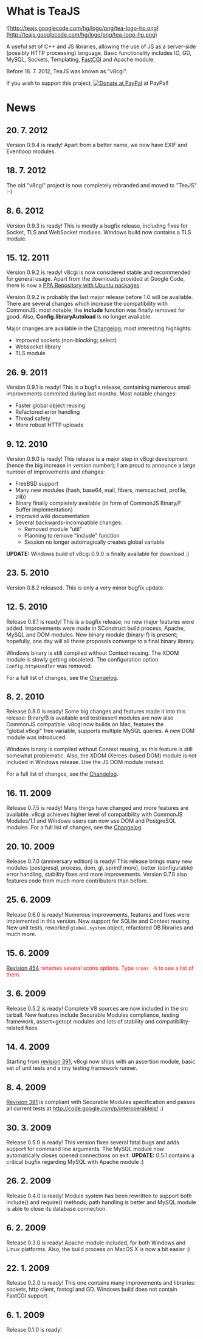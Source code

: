 # What is TeaJS #
![http://teajs.googlecode.com/hg/logo/png/tea-logo-hp.png](http://teajs.googlecode.com/hg/logo/png/tea-logo-hp.png)

A useful set of C++ and JS libraries, allowing the use of JS as a server-side (possibly HTTP processing) language. Basic functionality includes IO, GD, MySQL, Sockets, Templating,  [FastCGI](FastCGI.md) and Apache module.

Before 18. 7. 2012, TeaJS was known as "v8cgi".

If you wish to support this project, <a href='https://www.paypal.com/cgi-bin/webscr?cmd=_s-xclick&hosted_button_id=3340079'><img src='https://www.paypal.com/en_GB/i/btn/btn_donate_LG.gif' alt='Donate at PayPal' title='Donate at PayPal' /></a> at PayPal!



# News #

## 20. 7. 2012 ##
Version 0.9.4 is ready! Apart from a better name, we now have EXIF and Eventloop modules.

## 18. 7. 2012 ##
The old "v8cgi" project is now completely rebranded and moved to "TeaJS" :-)

## 8. 6. 2012 ##
Version 0.9.3 is ready! This is mostly a bugfix release, including fixes for Socket, TLS and WebSocket modules. Windows build now contains a TLS module.

## 15. 12. 2011 ##
Version 0.9.2 is ready! v8cgi is now considered stable and recommended for general usage. Apart from the downloads provided at Google Code, there is now a [PPA Repository with Ubuntu packages](https://launchpad.net/~ondras/+archive/teajs).

Version 0.9.2 is probably the last major release before 1.0 will be available. There are several changes which increase the compatibility with CommonJS: most notable, the **include** function was finally removed for good. Also, **Config.libraryAutoload** is no longer available.

Major changes are available in the [Changelog](http://code.google.com/p/teajs/wiki/Changelog); most interesting highlights:

  * Improved sockets (non-blocking; select)
  * Websocket library
  * TLS module

## 26. 9. 2011 ##
Version 0.9.1 is ready! This is a bugfix release, containing numerous small improvements commited during last months. Most notable changes:

  * Faster global object reusing
  * Refactored error handling
  * Thread safety
  * More robust HTTP uploads

## 9. 12. 2010 ##
Version 0.9.0 is ready! This release is a major step in v8cgi development (hence the big increase in version number); I am proud to announce a large number of improvements and changes:

  * FreeBSD support
  * Many new modules (hash, base64, mail, fibers, memcached, profile, zlib)
  * Binary finally completely available (in form of CommonJS Binary/F Buffer implementation)
  * Improved wiki documentation
  * Several backwards-incompatible changes:
    * Removed module "util"
    * Planning to remove "include" function
    * Session no longer automagically creates global variable

**UPDATE:** Windows build of v8cgi 0.9.0 is finally available for download :)

## 23. 5. 2010 ##
Version 0.8.2 released. This is only a very minor bugfix update.

## 12. 5. 2010 ##
Release 0.8.1 is ready! This is a bugfix release, no new major features were added. Improvements were made in SConstruct build process, Apache, MySQL and DOM modules. New binary module (binary-f) is present; hopefully, one day will all these proposals converge to a final binary library.

Windows binary is still compiled without Context reusing. The XDOM module is slowly getting obsoleted. The configuration option `Config.httpHandler` was removed.

For a full list of changes, see the [Changelog](Changelog.md).

## 8. 2. 2010 ##
Release 0.8.0 is ready! Some big changes and features made it into this release: Binary/B is available and test/assert modules are now also CommonJS compatible. v8cgi now builds on Mac, features the "global.v8cgi" free variable, supports multiple MySQL queries. A new DOM module was introduced.

Windows binary is compiled without Context reusing, as this feature is still somewhat problematic. Also, the XDOM (Xerces-based DOM) module is not included in Windows release. Use the JS DOM module instead.

For a full list of changes, see the [Changelog](Changelog.md).

## 16. 11. 2009 ##
Release 0.7.5 is ready! Many things have changed and more features are available. v8cgi achieves higher level of compatibility with CommonJS Modules/1.1 and Windows users can now use DOM and PostgreSQL modules. For a full list of changes, see the [Changelog](Changelog.md).

## 20. 10. 2009 ##
Release 0.7.0 (anniversary edition) is ready! This release brings many new modules (postgresql, process, dom, gl, sprintf more), better (configurable) error handling, stability fixes and more improvements. Version 0.7.0 also features code from much more contributors than before.

## 25. 6. 2009 ##
Release 0.6.0 is ready! Numerous improvements, features and fixes were implemented in this version. New support for SQLite and Context reusing. New unit tests, reworked `global.system` object, refactored DB libraries and much more.

## 15. 6. 2009 ##
<font color='red'><a href='https://code.google.com/p/teajs/source/detail?r=454'>Revision 454</a> renames several scons options. Type <code>scons -h</code> to see a list of them.</font>

## 3. 6. 2009 ##
Release 0.5.2 is ready! Complete V8 sources are now included in the src tarball. New features include Securable Modules compliance, testing framework, assert+getopt modules and lots of stability and compatibility-related fixes.

## 14. 4. 2009 ##
Starting from [revision 391](https://code.google.com/p/teajs/source/detail?r=391), v8cgi now ships with an assertion module, basic set of unit tests and a tiny testing framework runner.

## 8. 4. 2009 ##
[Revision 381](https://code.google.com/p/teajs/source/detail?r=381) is compliant with Securable Modules specification and passes all current tests at http://code.google.com/p/interoperablejs/ :)

## 30. 3. 2009 ##
Release 0.5.0 is ready! This version fixes several fatal bugs and adds support for command line arguments. The MySQL module now automatically closes opened connections on exit. **UPDATE:** 0.5.1 contains a critical bugfix regarding MySQL with Apache module :)

## 26. 2. 2009 ##
Release 0.4.0 is ready! Module system has been rewritten to support both include() and require() methods; path handling is better and MySQL module is able to close its database connection.

## 6. 2. 2009 ##
Release 0.3.0 is ready! Apache module included, for both Windows and Linux platforms. Also, the build process on MacOS X is now a bit easier :)

## 22. 1. 2009 ##
Release 0.2.0 is ready! This one contains many improvements and libraries: sockets, http client, fastcgi and GD. Windows build does not contain FastCGI support.

## 6. 1. 2009 ##
Release 0.1.0 is ready!